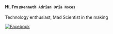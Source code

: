 #### Hi, I’m `@Kenneth Adrian Oria Noces`

Technology enthusiast, Mad Scientist in the making

[![Facebook](https://img.shields.io/badge/Facebook-1877F2?style=for-the-badge&logo=facebook&logoColor=white)](https://www.facebook.com/Usernameadriannoces)
